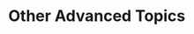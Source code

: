 
# Other Advanced Topics



<!--

------------------------------- in progress -------------------------------

-->